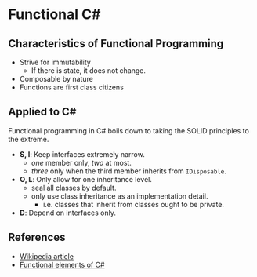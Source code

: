 # Functional C\#

## Characteristics of Functional Programming

- Strive for immutability
  - If there is state, it does not change.
- Composable by nature
- Functions are first class citizens

## Applied to C\#

Functional programming in C\# boils down to taking the SOLID principles to the extreme.

- __S, I__: Keep interfaces extremely narrow.
  - _one_ member only, _two_ at most.
  - _three_ only when the third member inherits from `IDisposable`.
- __O, L__: Only allow for one inheritance level.
  - seal all classes by default.
  - only use class inheritance as an implementation detail.
    - i.e. classes that inherit from classes ought to be private.
- __D__: Depend on interfaces only.

## References

- [Wikipedia article](https://en.wikipedia.org/wiki/Functional_programming)
- [Functional elements of C#](https://en.wikipedia.org/wiki/C_Sharp_(programming_language)#Functional_programming)
